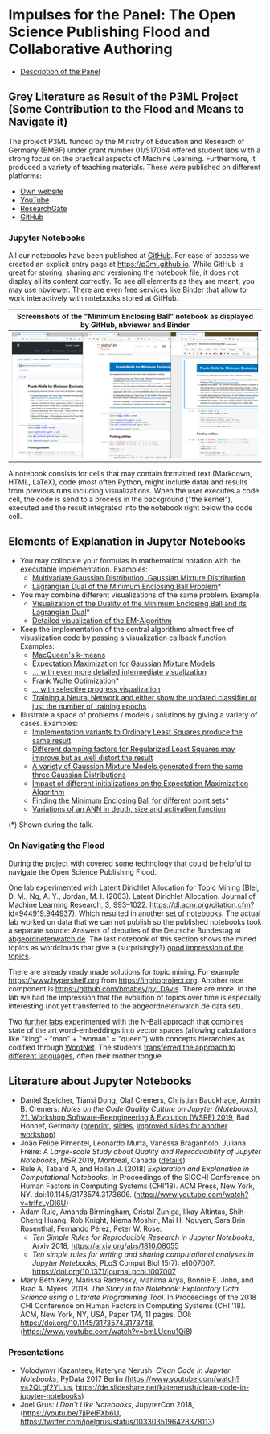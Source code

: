 # Impulses for the Panel: The Open Science Publishing Flood and Collaborative Authoring

  - [Description of the
    Panel](https://github.com/mrchristian/Open-Science-Publishing-Flood-and-Collaborative-Authoring)

## Grey Literature as Result of the P3ML Project (Some Contribution to the Flood and Means to Navigate it)

The project P3ML funded by the Ministry of Education and Research of
Germany (BMBF) under grant number 01/S17064 offered student labs with a
strong focus on the practical aspects of Machine Learning. Furthermore,
it produced a variety of teaching materials. These were published on
different platforms:

  - [Own
    website](http://www.b-it-center.de/b-it-programmes/teaching-material/p3ml/)
  - [YouTube](https://www.youtube.com/user/bitLectures/videos)
  - [ResearchGate](https://www.researchgate.net/project/P3ML-ML-Engineering-Knowledge)
  - [GitHub](https://github.com/p3ml/)

### Jupyter Notebooks

All our notebooks have been published at
[GitHub](https://github.com/p3ml/). For ease of access we created an
explicit entry page at <https://p3ml.github.io>. While GitHub is great
for storing, sharing and versioning the notebook file, it does not
display all its content correctly. To see all elements as they are
meant, you may use [nbviewer](https://nbviewer.jupyter.org/). There are
even free services like [Binder](https://mybinder.org/) that allow to
work interactively with notebooks stored at GitHub.

| Screenshots of the "Minimum Enclosing Ball" notebook as displayed by GitHub, nbviewer and Binder |
|-----------------|
| ![Three platforms serving Jupyter Notebooks](platforms.png)                                      |

A notebook consists for cells that may contain formatted text (Markdown,
HTML, LaTeX), code (most often Python, might include data) and results
from previous runs including visualizations. When the user executes a
code cell, the code is send to a process in the background ("the
kernel"), executed and the result integrated into the notebook right
below the code cell.

## Elements of Explanation in Jupyter Notebooks

  - You may collocate your formulas in mathematical notation with the
    executable implementation. Examples:
      - [Multivariate Gaussian Distribution, Gaussian Mixture
        Distribution](https://nbviewer.jupyter.org/github/p3ml/recipes/blob/master/EM-Algorithm%20for%20GMMs%20-%20Detailed%20Visualization%20and%20Playground.ipynb#Distributions)
      - [Lagrangian Dual of the Minimum Enclosing Ball
        Problem](https://nbviewer.jupyter.org/github/p3ml/recipes/blob/master/Minimum%20Enclosing%20Ball.ipynb#Lagrangian-Dual-of-the-Minimum-Enclosing-Ball-Problem)\*
  - You may combine different visualizations of the same problem.
    Example:
      - [Visualization of the Duality of the Minimum Enclosing Ball and
        its Lagrangian
        Dual](https://nbviewer.jupyter.org/github/p3ml/recipes/blob/master/Minimum%20Enclosing%20Ball.ipynb#Visualization-of-the-Duality-\(3-Points-only\))\*
      - [Detailed visualization of the
        EM-Algorithm](https://nbviewer.jupyter.org/github/p3ml/recipes/blob/master/EM-Algorithm%20for%20GMMs%20-%20Detailed%20Visualization%20and%20Playground.ipynb#Visualization-of-the-progress-per-E-Step,-M-Step-and-per-component)
  - Keep the implementation of the central algorithms almost free of
    visualization code by passing a visualization callback function.
    Examples:
      - [MacQueen's
        k-means](https://nbviewer.jupyter.org/github/p3ml/recipes/blob/master/Expectation%20Maximization%20for%20Gaussian%20Mixture%20Models.ipynb#MacQueen's-$k$-means)
      - [Expectation Maximization for Gaussian Mixture
        Models](https://nbviewer.jupyter.org/github/p3ml/recipes/blob/master/Expectation%20Maximization%20for%20Gaussian%20Mixture%20Models.ipynb#Expectation-Maximization-for-Gaussian-Mixture-Models)
      - [... with even more detailed intermediate
        visualization](https://nbviewer.jupyter.org/github/p3ml/recipes/blob/master/EM-Algorithm%20for%20GMMs%20-%20Detailed%20Visualization%20and%20Playground.ipynb#Visualization-of-the-progress-per-E-Step,-M-Step-and-per-component)
      - [Frank Wolfe
        Optimization](https://nbviewer.jupyter.org/github/p3ml/recipes/blob/master/Minimum%20Enclosing%20Ball.ipynb#Frank-Wolfe-Optimization)\*
      - [... with selective progress
        visualization](https://nbviewer.jupyter.org/github/p3ml/recipes/blob/master/Minimum%20Enclosing%20Ball.ipynb#There-is-Convergency)
      - [Training a Neural Network and either show the updated
        classifier or just the number of training
        epochs](https://nbviewer.jupyter.org/github/p3ml/recipes/blob/master/Training%20Neural%20Networks%20Without%20Backpropagation.ipynb#Training-the-Neural-Network)
  - Illustrate a space of problems / models / solutions by giving a
    variety of cases. Examples:
      - [Implementation variants to Ordinary Least Squares produce the
        same
        result](https://nbviewer.jupyter.org/github/p3ml/recipes/blob/master/Ordinary%20Least%20Squares%20Optimization.ipynb#Comparison-of-Implementation-Variants)
      - [Different damping factors for Regularized Least Squares may
        improve but as well distort the
        result](https://nbviewer.jupyter.org/github/p3ml/recipes/blob/master/Regularized%20Least%20Squares%20Optimization.ipynb#Comparison-of-Different-Damping-Factors)
      - [A variety of Gaussion Mixture Models generated from the same
        three Gaussian
        Distributions](https://nbviewer.jupyter.org/github/p3ml/recipes/blob/master/Expectation%20Maximization%20for%20Gaussian%20Mixture%20Models.ipynb#Gaussian-Mixture-Distribution)
      - [Impact of different initializations on the Expectation
        Maximization
        Algorithm](https://nbviewer.jupyter.org/github/p3ml/recipes/blob/master/Expectation%20Maximization%20for%20Gaussian%20Mixture%20Models.ipynb#Good-initialization-leads-to-good-results)
      - [Finding the Minimum Enclosing Ball for different point
        sets](https://nbviewer.jupyter.org/github/p3ml/recipes/blob/master/Minimum%20Enclosing%20Ball.ipynb#Further-Examples)\*
      - [Variations of an ANN in depth, size and activation
         function](https://nbviewer.jupyter.org/github/p3ml/recipes/blob/master/Training%20Neural%20Networks%20Without%20Backpropagation.ipynb)

(\*) Shown during the talk.
### On Navigating the Flood

During the project with covered some technology that could be helpful to
navigate the Open Science Publishing Flood.

One lab experimented with Latent Dirichlet Allocation for Topic Mining
(Blei, D. M., Ng, A. Y., Jordan, M. I. (2003). Latent Dirichlet
Allocation. Journal of Machine Learning Research, 3, 993–1022.
<https://dl.acm.org/citation.cfm?id=944919.944937>). Which resulted in
another [set of notebooks](https://p3ml.github.io/#notebooks-about-latent-dirichlet-allocation).
The actual lab worked on data that we can not publish so the published
notebooks took a separate source: Answers of deputies of the Deutsche
Bundestag at [abgeordnetenwatch.de](https://www.abgeordnetenwatch.de/).
The last notebook of this section shows the mined topics as wordclouds
that give a (surprisingly?) [good impression of the topics](https://nbviewer.jupyter.org/github/p3ml/latent_dirichlet_allocation/blob/master/LDA%20Spike%204%20-%20Topic%20Visualization.ipynb#Words-and-their-probability-presented-as-word-cloud).

There are already ready made solutions for topic mining. For example
<https://www.hypershelf.org> from <https://inphoproject.org>. Another
nice component is <https://github.com/bmabey/pyLDAvis>. There are more.
In the lab we had the impression that the evolution of topics over time
is especially interesting (not yet transferred to the
abgeordnetenwatch.de data set).

Two [further labs](http://laotzu.bit.uni-bonn.de/teaching.htm)
experimented with the N-Ball approach that combines state of the art
word-embeddings into vector spaces (allowing calculations like "king" -
"man" + "woman" = "queen") with concepts hierarchies as codified through
[WordNet](https://wordnet.princeton.edu/). The students [transferred the approach to different languages](https://p3ml.github.io/#notebooks-about-ai-language-technology),
often their mother tongue.

## Literature about Jupyter Notebooks

  - Daniel Speicher, Tiansi Dong, Olaf Cremers, Christian Bauckhage, Armin B. Cremers: *Notes on the Code Quality Culture on Jupyter (Notebooks)*, [21. Workshop Software-Reengineering & Evolution (WSRE) 2019](http://fg-sre.gi.de/wsre2019/), Bad Honnef, Germany ([preprint](https://sewiki.iai.uni-bonn.de/_media/private/daniel/public/wsre_2019_jupyter_preprint.pdf), [slides](https://sewiki.iai.uni-bonn.de/_media/private/daniel/public/wsre_2019_jupyter_slides.pdf), [improved slides for another workshop](https://sewiki.iai.uni-bonn.de/_media/private/daniel/public/dlrwawse_2019_jupyter_slides.pdf))  
  - João Felipe Pimentel, Leonardo Murta, Vanessa Braganholo, Juliana Freire: *A Large-scale Study about Quality and Reproducibility of Jupyter Notebooks*, MSR 2019, Montreal, Canada ([details](https://2019.msrconf.org/details/msr-2019-papers/36/A-Large-scale-Study-about-Quality-and-Reproducibility-of-Jupyter-Notebooks))
  - Rule A, Tabard A, and Hollan J. (2018) *Exploration and Explanation in Computational Notebooks*. In Proceedings of the SIGCHI Conference on Human Factors in Computing Systems (CHI’18). ACM Press, New York, NY. doi:10.1145/3173574.3173606. (https://www.youtube.com/watch?v=trlfzLyDI6U)
  - Adam Rule, Amanda Birmingham, Cristal Zuniga, Ilkay Altintas, Shih-Cheng Huang, Rob Knight, Niema Moshiri, Mai H. Nguyen, Sara Brin Rosenthal, Fernando Pérez, Peter W. Rose: 
    - *Ten Simple Rules for Reproducible Research in Jupyter Notebooks*, Arxiv 2018, https://arxiv.org/abs/1810.08055
    - *Ten simple rules for writing and sharing computational analyses in Jupyter Notebooks*, PLoS Comput Biol 15(7): e1007007. https://doi.org/10.1371/journal.pcbi.1007007
  - Mary Beth Kery, Marissa Radensky, Mahima Arya, Bonnie E. John, and Brad A. Myers. 2018. *The Story in the Notebook: Exploratory Data Science using a Literate Programming Tool*. In Proceedings of the 2018 CHI Conference on Human Factors in Computing Systems (CHI '18). ACM, New York, NY, USA, Paper 174, 11 pages. DOI: https://doi.org/10.1145/3173574.3173748, (https://www.youtube.com/watch?v=bmLUcnu1Qi8)

### Presentations

  - Volodymyr Kazantsev, Kateryna Nerush: *Clean Code in Jupyter
    Notebooks*, PyData 2017 Berlin
    (<https://www.youtube.com/watch?v=2QLgf2YLlus>,
    <https://de.slideshare.net/katenerush/clean-code-in-jupyter-notebooks>)
  - Joel Grus: *I Don’t Like Notebooks*, JupyterCon 2018,
    (<https://youtu.be/7jiPeIFXb6U>,
    <https://twitter.com/joelgrus/status/1033035196428378113>)
